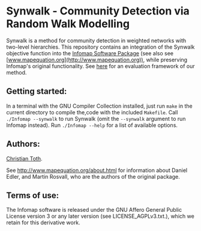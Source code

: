 # Synwalk - Community Detection via Random Walk Modelling

Synwalk is a method for community detection in weighted networks with two-level hierarchies. This repository contains an integration of the Synwalk objective function into the [Infomap Software Package](https://github.com/mapequation/infomap) (see also see [www.mapequation.org](http://www.mapequation.org)), while preserving Infomap's original functionality. See [here](https://github.com/synwalk/synwalk-analysis) for an evaluation framework of our method.


Getting started:
--------------------------------------------------------
In a terminal with the GNU Compiler Collection installed, just run `make` in the current directory to compile the,code with the included `Makefile`. Call `./Infomap --synwalk` to run Synwalk (omit the `--synwalk` argument to run Infomap instead). Run `./Infomap --help` for a list of available options.


Authors:
--------------------------------------------------------
[Christian Toth](https://github.com/chritoth).

See http://www.mapequation.org/about.html for information about Daniel Edler, and Martin Rosvall, who are the authors of the original package.


Terms of use:
--------------------------------------------------------
The Infomap software is released under the GNU Affero General Public License version 3
or any later version (see LICENSE_AGPLv3.txt.), which we retain for this derivative work.